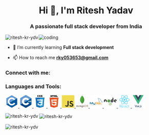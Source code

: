 <h1 align="center">Hi 👋, I'm Ritesh Yadav</h1>
<h3 align="center">A passionate full stack developer from India</h3>
<img align="right" alt="coding" width="400" src="https://img.freepik.com/free-vector/portrait-programmer-working-with-pc_23-2148222500.jpg?w=740&t=st=1725387636~exp=1725388236~hmac=37d0719d74a39ccc7d2542f8617eb436aff01eb285fe8c1d341e36063481e562">

<p align="left"> <img src="https://komarev.com/ghpvc/?username=ritesh-kr-ydv&label=Profile%20views&color=0e75b6&style=flat" alt="ritesh-kr-ydv" /> </p>

- 🌱 I’m currently learning **Full stack development**

- 📫 How to reach me **rky053653@gmail.com**

<h3 align="left">Connect with me:</h3>
<p align="left">
</p>

<h3 align="left">Languages and Tools:</h3>
<p align="left"> <a href="https://www.cprogramming.com/" target="_blank" rel="noreferrer"> <img src="https://raw.githubusercontent.com/devicons/devicon/master/icons/c/c-original.svg" alt="c" width="40" height="40"/> </a> <a href="https://www.w3schools.com/cpp/" target="_blank" rel="noreferrer"> <img src="https://raw.githubusercontent.com/devicons/devicon/master/icons/cplusplus/cplusplus-original.svg" alt="cplusplus" width="40" height="40"/> </a> <a href="https://www.w3schools.com/css/" target="_blank" rel="noreferrer"> <img src="https://raw.githubusercontent.com/devicons/devicon/master/icons/css3/css3-original-wordmark.svg" alt="css3" width="40" height="40"/> </a> <a href="https://www.w3.org/html/" target="_blank" rel="noreferrer"> <img src="https://raw.githubusercontent.com/devicons/devicon/master/icons/html5/html5-original-wordmark.svg" alt="html5" width="40" height="40"/> </a> <a href="https://developer.mozilla.org/en-US/docs/Web/JavaScript" target="_blank" rel="noreferrer"> <img src="https://raw.githubusercontent.com/devicons/devicon/master/icons/javascript/javascript-original.svg" alt="javascript" width="40" height="40"/> </a> <a href="https://www.mongodb.com/" target="_blank" rel="noreferrer"> <img src="https://raw.githubusercontent.com/devicons/devicon/master/icons/mongodb/mongodb-original-wordmark.svg" alt="mongodb" width="40" height="40"/> </a> <a href="https://www.mysql.com/" target="_blank" rel="noreferrer"> <img src="https://raw.githubusercontent.com/devicons/devicon/master/icons/mysql/mysql-original-wordmark.svg" alt="mysql" width="40" height="40"/> </a> <a href="https://nodejs.org" target="_blank" rel="noreferrer"> <img src="https://raw.githubusercontent.com/devicons/devicon/master/icons/nodejs/nodejs-original-wordmark.svg" alt="nodejs" width="40" height="40"/> </a> <a href="https://reactjs.org/" target="_blank" rel="noreferrer"> <img src="https://raw.githubusercontent.com/devicons/devicon/master/icons/react/react-original-wordmark.svg" alt="react" width="40" height="40"/> </a> <a href="https://vuejs.org/" target="_blank" rel="noreferrer"> <img src="https://raw.githubusercontent.com/devicons/devicon/master/icons/vuejs/vuejs-original-wordmark.svg" alt="vuejs" width="40" height="40"/> </a> </p>

<p><img align="left" src="https://github-readme-stats.vercel.app/api/top-langs?username=ritesh-kr-ydv&show_icons=true&locale=en&layout=compact" alt="ritesh-kr-ydv" /></p>

<p>&nbsp;<img align="center" src="https://github-readme-stats.vercel.app/api?username=ritesh-kr-ydv&show_icons=true&locale=en" alt="ritesh-kr-ydv" /></p>

<p><img align="center" src="https://github-readme-streak-stats.herokuapp.com/?user=ritesh-kr-ydv&" alt="ritesh-kr-ydv" /></p>

